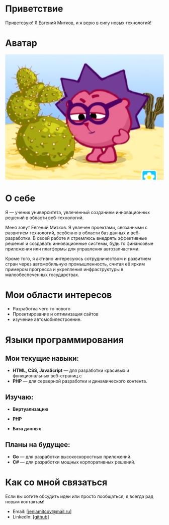 # Приветствие

Приветсвую! Я Евгений Митков, и я верю в силу новых технологий!

# Аватар

![image](images/avatar01.png)

# О себе

Я — ученик университета, увлеченный созданием инновационных решений в области веб-технологий.

Меня зовут Евгений Митков. Я увлечен проектами, связанными с развитием технологий, особенно в области баз данных и веб-разработки. В своей работе я стремлюсь внедрять эффективные решения и создавать инновационные системы, будь то финансовые приложения или платформы для управления автозапчастями. 

Кроме того, я активно интересуюсь сотрудничеством и развитием стран через автомобильную промышленность, считая её ярким примером прогресса и укрепления инфраструктуры в малообеспеченных государствах.



# Мои области интересов

- Разработка чего то нового
- Проектирование и оптимизация сайтов
- изучение автомобилестроение.

# Языки программирования

  ## Мои текущие навыки:

- **HTML, CSS, JavaScript** — для разработки красивых и функциональных веб-страниц.с
- **PHP** — для серверной разработки и динамического контента.

## Изучаю:

- **Виртуализацию**

- **PHP**
- **База данных**

## Планы на будущее:

- **Go** — для разработки высокоскоростных приложений.
- **C#** — для разработки мощных корпоративных решений.

# Как со мной связаться

Если вы хотите обсудить идеи или просто пообщаться, я всегда рад новым контактам!  
- Email: [jeniamitcov@mail.ru]  
- LinkedIn: [[github](https://github.com/Mitcov9847)]
